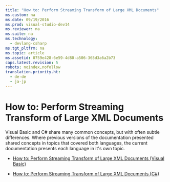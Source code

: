```yaml
---
title: "How to: Perform Streaming Transform of Large XML Documents"
ms.custom: na
ms.date: 09/19/2016
ms.prod: visual-studio-dev14
ms.reviewer: na
ms.suite: na
ms.technology: 
  - devlang-csharp
ms.tgt_pltfrm: na
ms.topic: article
ms.assetid: 0759e428-6e59-4d80-a506-365d3a6a2b73
caps.latest.revision: 5
robots: noindex,nofollow
translation.priority.ht: 
  - de-de
  - ja-jp
---
```

# How to: Perform Streaming Transform of Large XML Documents
Visual Basic and C# share many common concepts, but with often subtle differences. Where previous versions of the documentation presented shared concepts in topics that covered both languages, the current documentation presents each language in it's own topic.  
  
-   [How to: Perform Streaming Transform of Large XML Documents (Visual Basic)](../vs140/How-to--Perform-Streaming-Transform-of-Large-XML-Documents--Visual-Basic-.md)  
  
-   [How to: Perform Streaming Transform of Large XML Documents (C#)](../vs140/How-to--Perform-Streaming-Transform-of-Large-XML-Documents--C#-.md)